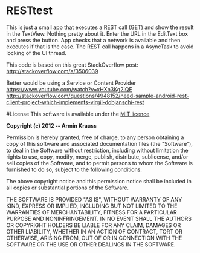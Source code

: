 RESTtest
========

This is just a small app that executes a REST call (GET) and show the result in the TextView.
Nothing pretty about it. Enter the URL in the EditText box and press the button.
App checks that a network is available and then executes if that is the case.
The REST call happens in a AsyncTask to avoid locking of the UI thread.

This code is based on this great StackOverflow post:
http://stackoverflow.com/a/3506039

Better would be using a Service or Content Provider
https://www.youtube.com/watch?v=xHXn3Kg2IQE
http://stackoverflow.com/questions/4948152/need-sample-android-rest-client-project-which-implements-virgil-dobjanschi-rest


#License
This software is available under the [MIT licence](http://www.opensource.org/licenses/mit-license.php)

**Copyright (c) 2012 -- Armin Krauss**

Permission is hereby granted, free of charge, to any person obtaining a copy of this software and associated documentation files (the "Software"), to deal in the Software without restriction, including without limitation the rights to use, copy, modify, merge, publish, distribute, sublicense, and/or sell copies of the Software, and to permit persons to whom the Software is furnished to do so, subject to the following conditions:

The above copyright notice and this permission notice shall be included in all copies or substantial portions of the Software.

THE SOFTWARE IS PROVIDED "AS IS", WITHOUT WARRANTY OF ANY KIND, EXPRESS OR IMPLIED, INCLUDING BUT NOT LIMITED TO THE WARRANTIES OF MERCHANTABILITY, FITNESS FOR A PARTICULAR PURPOSE AND NONINFRINGEMENT. IN NO EVENT SHALL THE AUTHORS OR COPYRIGHT HOLDERS BE LIABLE FOR ANY CLAIM, DAMAGES OR OTHER LIABILITY, WHETHER IN AN ACTION OF CONTRACT, TORT OR OTHERWISE, ARISING FROM, OUT OF OR IN CONNECTION WITH THE SOFTWARE OR THE USE OR OTHER DEALINGS IN THE SOFTWARE.


